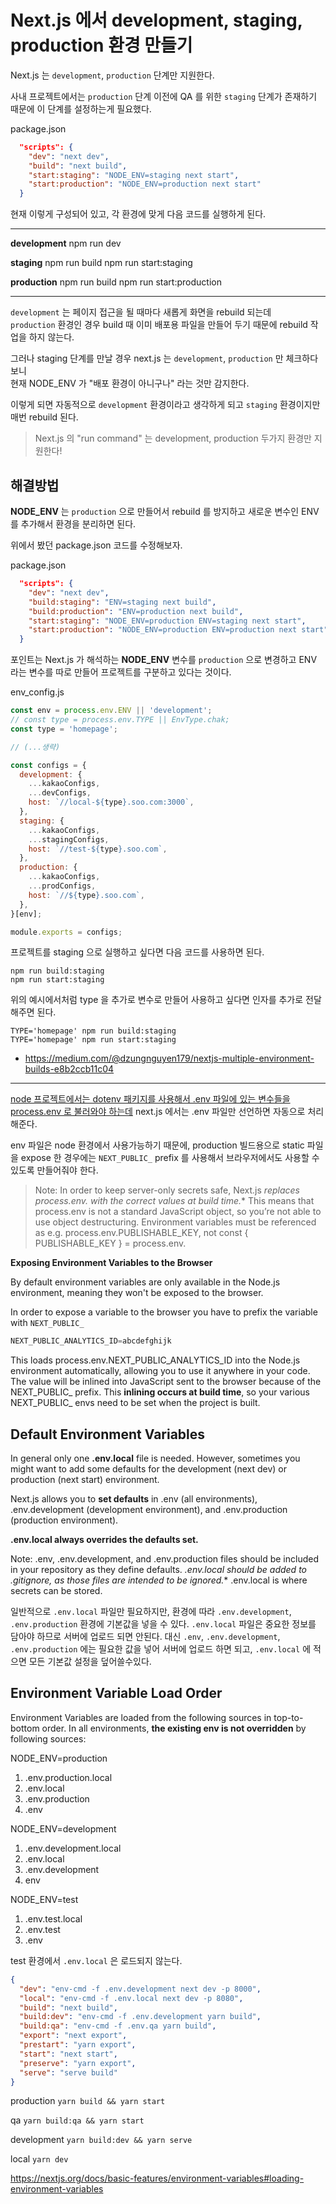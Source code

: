 # Next.js 에서 development, staging, production 환경 만들기

Next.js 는 `development`, `production` 단계만 지원한다.

사내 프로젝트에서는 `production` 단계 이전에 QA 를 위한 `staging` 단계가 존재하기 때문에 이 단계를 설정하는게 필요했다.

package.json
```json
  "scripts": {
    "dev": "next dev",
    "build": "next build",
    "start:staging": "NODE_ENV=staging next start",
    "start:production": "NODE_ENV=production next start"
  }
```
현재 이렇게 구성되어 있고, 각 환경에 맞게 다음 코드를 실행하게 된다.

----

**development**
npm run dev

**staging**
npm run build
npm run start:staging

**production**
npm run build
npm run start:production

----

`development` 는 페이지 접근을 될 때마다 새롭게 화면을 rebuild 되는데  
`production` 환경인 경우 build 때 이미 배포용 파일을 만들어 두기 때문에 rebuild 작업을 하지 않는다.

그러나 staging 단계를 만날 경우 
next.js 는 `development`, `production` 만 체크하다 보니  
현재 NODE_ENV 가 "배포 환경이 아니구나" 라는 것만 감지한다. 

이렇게 되면 자동적으로 `development` 환경이라고 생각하게 되고 `staging` 환경이지만 매번 rebuild 된다. 

> Next.js 의 "run command" 는 development, production 두가지 환경만 지원한다!

## 해결방법

**NODE_ENV** 는 `production` 으로 만들어서 rebuild 를 방지하고
새로운 변수인 ENV 를 추가해서 환경을 분리하면 된다.

위에서 봤던 package.json 코드를 수정해보자.  

package.json
```json
  "scripts": {
    "dev": "next dev",
    "build:staging": "ENV=staging next build",
    "build:production": "ENV=production next build",
    "start:staging": "NODE_ENV=production ENV=staging next start",
    "start:production": "NODE_ENV=production ENV=production next start"
  }
```

포인트는 Next.js 가 해석하는 **NODE_ENV** 변수를 `production` 으로 변경하고
ENV 라는 변수를 따로 만들어 프로젝트를 구분하고 있다는 것이다.

env_config.js
```js
const env = process.env.ENV || 'development'; 
// const type = process.env.TYPE || EnvType.chak;
const type = 'homepage';

// (...생략)

const configs = {
  development: {
    ...kakaoConfigs,
    ...devConfigs,
    host: `//local-${type}.soo.com:3000`,
  },
  staging: {
    ...kakaoConfigs,
    ...stagingConfigs,
    host: `//test-${type}.soo.com`,
  },
  production: {
    ...kakaoConfigs,
    ...prodConfigs,
    host: `//${type}.soo.com`,
  },
}[env];

module.exports = configs;
```

프로젝트를 staging 으로 실행하고 싶다면 다음 코드를 사용하면 된다. 
```
npm run build:staging
npm run start:staging
```

위의 예시에서처럼 type 을 추가로 변수로 만들어 사용하고 싶다면 인자를 추가로 전달해주면 된다.
```
TYPE='homepage' npm run build:staging
TYPE='homepage' npm run start:staging
```



- https://medium.com/@dzungnguyen179/nextjs-multiple-environment-builds-e8b2ccb11c04
 

---

[node 프로젝트에서는 dotenv 패키지를 사용해서 .env 파일에 있는 변수들을 process.env 로 불러와야 하는데](../what-is/javascript/environment-variable.md) 
next.js 에서는 .env 파일만 선언하면 자동으로 처리해준다.

env 파일은 node 환경에서 사용가능하기 때문에, 
production 빌드용으로 static 파일을 expose 한 경우에는
`NEXT_PUBLIC_` prefix 를 사용해서 브라우저에서도 사용할 수 있도록 만들어줘야 한다.

> Note: In order to keep server-only secrets safe, 
> Next.js **replaces process.env.* with the correct values at build time.** 
> This means that process.env is not a standard JavaScript object, 
> so you’re not able to use object destructuring. 
> Environment variables must be referenced as 
> e.g. process.env.PUBLISHABLE_KEY, not const { PUBLISHABLE_KEY } = process.env.

**Exposing Environment Variables to the Browser**

By default environment variables are only available in the Node.js environment, 
meaning they won't be exposed to the browser.

In order to expose a variable to the browser you have to prefix the variable with `NEXT_PUBLIC_`

```js
NEXT_PUBLIC_ANALYTICS_ID=abcdefghijk
```

This loads process.env.NEXT_PUBLIC_ANALYTICS_ID into the Node.js environment automatically, 
allowing you to use it anywhere in your code. 
The value will be inlined into JavaScript sent to the browser 
because of the NEXT_PUBLIC_ prefix. 
This **inlining occurs at build time**, so your various NEXT_PUBLIC_ envs 
need to be set when the project is built.

## Default Environment Variables
In general only one **.env.local** file is needed. 
However, sometimes you might want to add some defaults for the development (next dev) or production (next start) environment.

Next.js allows you to **set defaults** in .env (all environments), 
.env.development (development environment), and .env.production (production environment).

**.env.local always overrides the defaults set.**

Note: .env, .env.development, and .env.production files 
should be included in your repository as they define defaults. 
**.env*.local should be added to .gitignore, as those files are intended to be ignored.** 
.env.local is where secrets can be stored.

일반적으로 `.env.local` 파일만 필요하지만, 환경에 따라 `.env.development`, `.env.production` 환경에 기본값을 넣을 수 있다.
`.env.local` 파일은 중요한 정보를 담아야 하므로 서버에 업로드 되면 안된다.
대신 `.env`, `.env.development`, `.env.production` 에는 필요한 값을 넣어 서버에 업로드 하면 되고,
`.env.local` 에 적으면 모든 기본값 설정을 덮어쓸수있다.

## Environment Variable Load Order

Environment Variables are loaded from the following sources in top-to-bottom order. 
In all environments, **the existing env is not overridden** by following sources:

NODE_ENV=production

1. .env.production.local
2. .env.local
3. .env.production
4. .env

NODE_ENV=development

1. .env.development.local
2. .env.local
3. .env.development 
4. env

NODE_ENV=test

1. .env.test.local
2. .env.test
3. .env

test 환경에서 `.env.local` 은 로드되지 않는다.

```json
{
  "dev": "env-cmd -f .env.development next dev -p 8000",
  "local": "env-cmd -f .env.local next dev -p 8080",
  "build": "next build",
  "build:dev": "env-cmd -f .env.development yarn build",
  "build:qa": "env-cmd -f .env.qa yarn build",
  "export": "next export",
  "prestart": "yarn export",
  "start": "next start",
  "preserve": "yarn export",
  "serve": "serve build"
}
```
production `yarn build && yarn start`

qa `yarn build:qa && yarn start`

development `yarn build:dev && yarn serve`

local `yarn dev`



https://nextjs.org/docs/basic-features/environment-variables#loading-environment-variables
